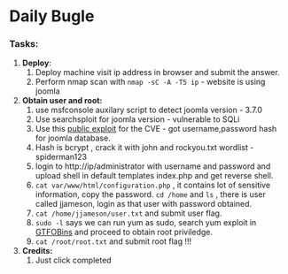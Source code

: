 # Daily Bugle

### **Tasks**:

1. **Deploy**:
   1. Deploy machine visit ip address in browser and submit the answer.
   2. Perform nmap scan with `nmap -sC -A -T5 ip` - website is using joomla
2. **Obtain user and root:**
   1. use msfconsole auxilary script to detect joomla version - 3.7.0
   2. Use searchsploit for joomla version - vulnerable to SQLi
   3. Use this [public exploit](https://github.com/SiopySh/CVE-2017-8917) for the CVE - got username,password hash for joomla database.
   4. Hash is bcrypt , crack it with john and rockyou.txt wordlist - spiderman123
   5. login to http://ip/administrator with username and password and upload shell in default templates index.php and get reverse shell.
   6. `cat var/www/html/configuration.php` , it contains lot of sensitive information, copy the password. `cd /home` and `ls` , there is user called jjameson, login as that user with password obtained.
   7. `cat /home/jjameson/user.txt` and submit user flag.
   8. `sudo -l` says we can run yum as sudo, search yum exploit in [GTFOBins](https://gtfobins.github.io) and proceed to obtain root priviledge.
   9. `cat /root/root.txt` and submit root flag !!!
3. **Credits:**
   1. Just click completed

